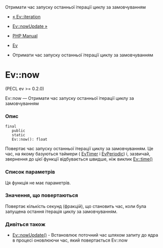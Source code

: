 Отримати час запуску останньої ітерації циклу за замовчуванням

-   [« Ev::iteration](ev.iteration.html)
    
-   [Ev::nowUpdate »](ev.nowupdate.html)
    
-   [PHP Manual](index.html)
    
-   [Ev](class.ev.html)
    
-   Отримати час запуску останньої ітерації циклу за замовчуванням
    

# Ev::now

(PECL ev >= 0.2.0)

Ev::now — Отримати час запуску останньої ітерації циклу за замовчуванням

### Опис

```methodsynopsis
final
   public
   static
   Ev::now(): float
```

Повертає час запуску останньої ітерації циклу за замовчуванням. Це час, на якому базуються таймери ( [EvTimer](class.evtimer.html) і [EvPeriodic](class.evperiodic.html)) і, зазвичай, звернення до цієї функції відбувається швидше, ніж виклик [Ev::time()](ev.time.html)

### Список параметрів

Ця функція не має параметрів.

### Значення, що повертаються

Повертає кількість секунд (фракцій), що становить час, коли була запущена остання ітерація циклу за замовчуванням.

### Дивіться також

-   [Ev::nowUpdate()](ev.nowupdate.html) - Встановлює поточний час шляхом запиту до ядра в процесі оновлюючи час, який повертається Ev::now